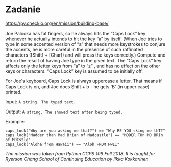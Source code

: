 # Zadanie
https://py.checkio.org/en/mission/building-base/

Joe Palooka has fat fingers, so he always hits the “Caps Lock” key whenever he actually intends to hit the key “a” by itself. (When Joe tries to type in some accented version of “a” that needs more keystrokes to conjure the accents, he is more careful in the presence of such raffinated characters ([Shift] + [Char]) and will press the keys correctly.) Compute and return the result of having Joe type in the given text. The “Caps Lock” key affects only the letter keys from “a” to “z” , and has no effect on the other keys or characters. “Caps Lock” key is assumed to be initially off.

For Joe's keyboard, Caps Lock is always uppercase a letter. That means if Caps Lock is on, and Joe does Shift + b - he gets 'B' (in upper case) printed.

Input: `A string. The typed text.`

Output: `A string. The showed text after being typed.`

Example:

    caps_lock("Why are you asking me that?") == "Why RE YOU sking me thT?"
    caps_lock("Madder than Mad Brian of Madcastle") == "MDDER THn MD BRIn of MDCstle"
    caps_lock("Aloha from Hawaii") == "Aloh FROM HwII"

*The mission was taken from Python CCPS 109 Fall 2018. It is taught for Ryerson Chang School of Continuing Education by Ilkka Kokkarinen*
